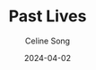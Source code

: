 ---
title: Past Lives
subtitle: Celine Song
year: 2023
link: https://www.themoviedb.org/movie/666277-past-lives
image: ./images/past-lives.jpg
date: 2024-04-02
tags: [{name: "best of 2023", rank: 6}]
type: movie
---